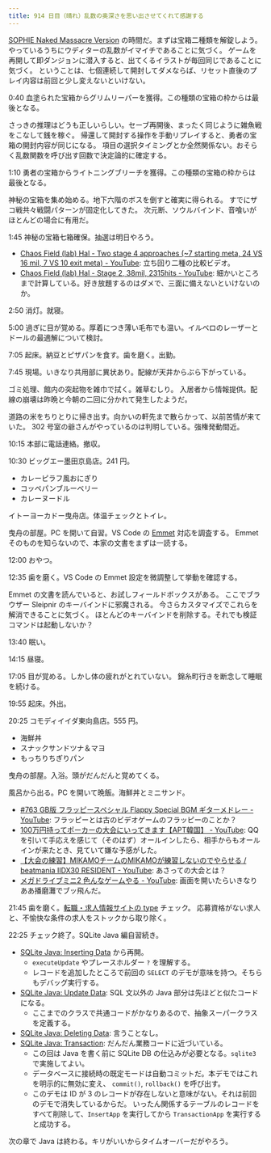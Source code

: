 ```yaml
---
title: 914 日目（晴れ）乱数の奥深さを思い出させてくれて感謝する
---
```


[SOPHIE Naked Massacre Version][dtp22b] の時間だ。まずは宝箱二種類を解錠しよう。
やっているうちにウディターの乱数がイマイチであることに気づく。
ゲームを再開して即ダンジョンに潜入すると、出てくるイラストが毎回同じであることに気づく。
ということは、七個連続して開封してダメならば、リセット直後のプレイ内容は前回と少し変えないといけない。

0:40 血塗られた宝箱からグリムリーパーを獲得。この種類の宝箱の枠からは最後となる。

さっきの推理はどうも正しいらしい。セーブ再開後、まったく同じように雑魚戦をこなして銭を稼ぐ。
帰還して開封する操作を手動リプレイすると、勇者の宝箱の開封内容が同じになる。
項目の選択タイミングとか全然関係ない。おそらく乱数関数を呼び出す回数で決定論的に確定する。

1:10 勇者の宝箱からライトニングブリーチを獲得。この種類の宝箱の枠からは最後となる。

神秘の宝箱を集め始める。地下六階のボスを倒すと確実に得られる。
すでにザコ戦共々戦闘パターンが固定化してきた。
次元断、ソウルバインド、音喰いがほとんどの場合に有用だ。

1:45 神秘の宝箱七箱確保。抽選は明日やろう。

* [Chaos Field (lab) Hal - Two stage 4 approaches (~7 starting meta, 24 VS 16 mil, 7 VS 10 exit meta) - YouTube](https://www.youtube.com/watch?v=5zfOlyDb9_w):
  立ち回り二種の比較ビデオ。
* [Chaos Field (lab) Hal - Stage 2, 38mil, 2315hits - YouTube](https://www.youtube.com/watch?v=UhKPqHb6Wb0):
  細かいところまで計算している。好き放題するのはダメで、三面に備えないといけないのか。

2:50 消灯。就寝。

5:00 過ぎに目が覚める。厚着につき薄い毛布でも温い。イルベロのレーザーとドールの最適解について検討。

7:05 起床。納豆とピザパンを食す。歯を磨く。出勤。

7:45 現場。いきなり共用部に異状あり。配線が天井からぶら下がっている。

ゴミ処理、館内の突起物を雑巾で拭く。雑草むしり。
入居者から情報提供。配線の崩壊は昨晩と今朝の二回に分かれて発生したようだ。

道路の米をちりとりに掃き出す。向かいの軒先まで散らかって、以前苦情が来ていた。
302 号室の爺さんがやっているのは判明している。強権発動間近。

10:15 本部に電話連絡。撤収。

10:30 ビッグエー墨田京島店。241 円。

* カレーピラフ風おにぎり
* コッペパンブルーベリー
* カレーヌードル

イトーヨーカドー曳舟店。体温チェックとトイレ。

曳舟の部屋。PC を開いて自習。VS Code の [Emmet](https://docs.emmet.io/) 対応を調査する。
Emmet そのものを知らないので、本家の文書をまずは一読する。

12:00 おやつ。

12:35 歯を磨く。VS Code の Emmet 設定を微調整して挙動を確認する。

Emmet の文書を読んでいると、お試しフィールドボックスがある。
ここでブラウザー Sleipnir のキーバインドに邪魔される。
今さらカスタマイズでこれらを解消できることに気づく。
ほとんどのキーバインドを削除する。それでも検証コマンドは起動しないか？

13:40 眠い。

14:15 昼寝。

17:05 目が覚める。しかし体の疲れがとれていない。
錦糸町行きを断念して睡眠を続ける。

19:55 起床。外出。

20:25 コモディイイダ東向島店。555 円。

* 海鮮丼
* スナックサンドツナ＆マヨ
* もっちりちぎりパン

曳舟の部屋。入浴。頭がだんだんと覚めてくる。

風呂から出る。PC を開いて晩飯。海鮮丼とミニサンド。

* [&#x23;763 GB版 フラッピースペシャル Flappy Special BGM ギターメドレー - YouTube](https://www.youtube.com/watch?v=ZJm-jvwhb34):
  フラッピーとは古のビデオゲームのフラッピーのことか？
* [100万円持ってポーカーの大会にいってきます【APT韓国】 - YouTube](https://www.youtube.com/watch?v=hJsvQ1eEVWY):
  QQ を引いて手応えを感じて（そのはず）オールインしたら、相手からもオールインが来たとき、見ていて嫌な予感がした。
* [【大会の練習】MIKAMOチームのMIKAMOが練習しないのでやらせる / beatmania IIDX30 RESIDENT - YouTube](https://www.youtube.com/watch?v=57U7miYoy-M):
  あさっての大会とは？
* [メガドライブミニ2 色んなゲームやる - YouTube](https://www.youtube.com/watch?v=g6rQRBhkBlQ):
  画面を開いたらいきなりああ播磨灘でブッ飛んだ。

21:45 歯を磨く。[転職・求人情報サイトの type](https://type.jp/) チェック。
応募資格がない求人と、不愉快な条件の求人をストックから取り除く。

22:25 チェック終了。SQLite Java 編自習続き。

* [SQLite Java: Inserting Data](https://www.sqlitetutorial.net/sqlite-java/insert/) から再開。
  * `executeUpdate` やプレースホルダー `?` を理解する。
  * レコードを追加したところで前回の `SELECT` のデモが意味を持つ。そちらもデバッグ実行する。
* [SQLite Java: Update Data](https://www.sqlitetutorial.net/sqlite-java/update/):
  SQL 文以外の Java 部分は先ほどと似たコードになる。
  * ここまでのクラスで共通コードがかなりあるので、抽象スーパークラスを定義する。
* [SQLite Java: Deleting Data](https://www.sqlitetutorial.net/sqlite-java/delete/):
  言うことなし。
* [SQLite Java: Transaction](https://www.sqlitetutorial.net/sqlite-java/transaction/):
  だんだん業務コードに近づいている。
  * この回は Java を書く前に SQLite DB の仕込みが必要となる。`sqlite3` で実施してよい。
  * データベースに接続時の既定モードは自動コミットだ。本デモではこれを明示的に無効に変え、
    `commit()`, `rollback()` を呼び出す。
  * このデモは ID が 3 のレコードが存在しないと意味がない。それは前回のデモで消失しているからだ。
    いったん関係するテーブルのレコードをすべて削除して、`InsertApp` を実行してから
    `TransactionApp` を実行すると成功する。

次の章で Java は終わる。キリがいいからタイムオーバーだがやろう。

[dtp22b]: https://www.dlsite.com/maniax/work/=/product_id/RJ424807/
